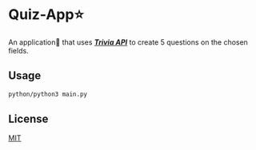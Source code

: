 # Quiz-App:star:
An application:book: that uses ***[Trivia API](https://opentdb.com/api_config.php)*** to create 5 questions on the chosen fields.


## Usage

```bash
python/python3 main.py
```
## License
[MIT](https://github.com/PrashantMhrzn/Quiz-App/blob/main/LICENSE)
